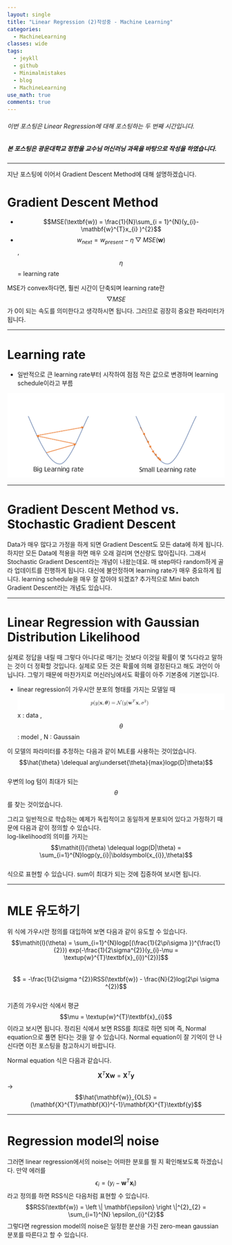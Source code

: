 ```yaml
---
layout: single
title: "Linear Regression (2)작성중 - Machine Learning"
categories:
  - MachineLearning
classes: wide
tags:
  - jeykll
  - github
  - Minimalmistakes
  - blog
  - MachineLearning
use_math: true
comments: true
---
```


###### 이번 포스팅은 Linear Regression에 대해 포스팅하는 두 번째 시간입니다.  

##### 본 포스팅은 광운대학교 정한울 교수님 머신러닝 과목을 바탕으로 작성을 하였습니다.  
---  

지난 포스팅에 이어서 Gradient Descent Method에 대해 설명하겠습니다.

# Gradient Descent Method

+ $$MSE(\textbf{w}) = \frac{1}{N}\sum_{i = 1}^{N}(y_{i}-\mathbf{w}^{T}x_{i} )^{2}$$
+ $$w_{next} = w_{present} - \eta \bigtriangledown MSE(\mathbf{w})$$, $$\eta$$ = learning rate

MSE가 convex하다면, 훨씬 시간이 단축되며 learning rate란 $$\bigtriangledown MSE$$가 0이 되는 속도를 의미한다고 생각하시면 됩니다. 그러므로 굉장히 중요한 파라미터가 됩니다.

---  

# Learning rate

 + 일반적으로 큰 learning rate부터 시작하여 점점 작은 값으로 변경하며 learning schedule이라고 부름

![Learning rate](/img/Effect_of_Learning_Rate.png
  )  

---  

# Gradient Descent Method vs. Stochastic Gradient Descent

Data가 매우 많다고 가정을 하게 되면 Gradient Descent도 모든 data에 하게 됩니다. 하지만 모든 Data에 적용을 하면 매우 오래 걸리며 연산량도 많아집니다.
그래서 Stochastic Gradient Descent라는 개념이 나왔는데요. 매 step마다 random하게 골라 업데이트를 진행하게 됩니다. 대신에 불안정하며 learning rate가 매우 중요하게 됩니다. learning schedule을 매우 잘 잡아야 되겠죠? 추가적으로 Mini batch Gradient Descent라는 개념도 있습니다.

---  

# Linear Regression with Gaussian Distribution Likelihood

실제로 정답을 내릴 때 그렇다 아니다로 매기는 것보다 이것일 확률이 몇 %다라고 말하는 것이 더 정확할 것입니다. 실제로 모든 것은 확률에 의해 결정된다고 해도 과언이 아닙니다. 그렇기 때문에 마찬가지로 머신러닝에서도 확률이 아주 기본중에 기본입니다.

+ linear regression이 가우시안 분포의 형태를 가지는 모델일 때  
![Linear_Regression_Gaussain_distribution](/img/linearregression_gaussaindistrbution.JPG)  
x : data , $$\theta$$ : model , N : Gaussain  

이 모델의 파라미터를 추정하는 다음과 같이 MLE를 사용하는 것이었습니다.  
$$\hat{\theta} \delequal arg\underset{\theta}{max}logp(D|\theta)$$  
우변의 log 텀이 최대가 되는 $$\theta$$를 찾는 것이었습니다.

그리고 일반적으로 학습하는 예제가 독립적이고 동일하게 분포되어 있다고 가정하기 때문에 다음과 같이 정의할 수 있습니다.  
log-likelihood의 의미를 가지는
$$\mathit{l}(\theta) \delequal logp(D|\theta) = \sum_{i=1}^{N}logp(y_{i}|\boldsymbol{x_{i}},\theta)$$  
식으로 표현할 수 있습니다. sum이 최대가 되는 것에 집중하여 보시면 됩니다.

---

# MLE 유도하기

위 식에 가우시안 정의를 대입하여 보면 다음과 같이 유도할 수 있습니다.  
$$\mathit{l}(\theta) = \sum_{i=1}^{N}logp[(\frac{1}{2\pi\sigma })^{\frac{1}{2}}) exp(-\frac{1}{2\sigma^{2}}(y_{i}-\mu = \textup{w}^{T}\textbf{x}_{i})^{2})]$$  
$$ = -\frac{1}{2\sigma ^{2}}RSS(\textbf{w}) - \frac{N}{2}log(2\pi \sigma ^{2})$$  
기존의 가우시안 식에서 평균 $$\mu = \textup{w}^{T}\textbf{x}_{i}$$이라고 보시면 됩니다. 정리된 식에서 보면 RSS를 최대로 하면 되며 즉, Normal equation으로 풀면 된다는 것을 알 수 있습니다. Normal equation이 잘 기억이 안 나신다면 이전 포스팅을 참고하시기 바랍니다.

Normal equation 식은 다음과 같습니다.

$$\mathbf{X}^{T}\mathbf{X}\mathbf{w} = \mathbf{X}^{T}\textbf{y}$$ -> $$\hat{\mathbf{w}}_{OLS} = (\mathbf{X}^{T}\mathbf{X})^{-1}\mathbf{X}^{T}\textbf{y}$$

---

# Regression model의 noise

그러면 linear regression에서의 noise는 어떠한 분포를 띌 지 확인해보도록 하겠습니다.
만약 에러를 $$\epsilon_{i} = (y_{i}-\textbf{w}^{T}\textbf{x}_{i})$$라고 정의를 하면 RSS식은 다음처럼 표현할 수 있습니다.
$$RSS(\textbf{w}) = \left \| \mathbf{\epsilon}  \right \|^{2}_{2} = \sum_{i=1}^{N} \epsilon_{i}^{2}$$
그렇다면 regression model의 noise은 일정한 분산을 가진 zero-mean gaussian 분포를 따른다고 할 수 있습니다.
